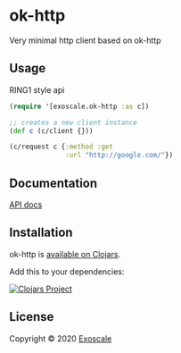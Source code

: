 # ok-http

Very minimal http client based on ok-http


## Usage

RING1 style api

``` clj
(require '[exoscale.ok-http :as c])

;; creates a new client instance
(def c (c/client {}))

(c/request c {:method :get
              :url "http://google.com/"})
```


## Documentation

[API docs](API.md)

## Installation

ok-http is [available on Clojars](https://clojars.org/com.exoscale/ok-http).

Add this to your dependencies:

[![Clojars Project](https://img.shields.io/clojars/v/exoscale/ok-http.svg)](https://clojars.org/exoscale/ok-http)

## License

Copyright © 2020 [Exoscale](https://exoscale.com)

